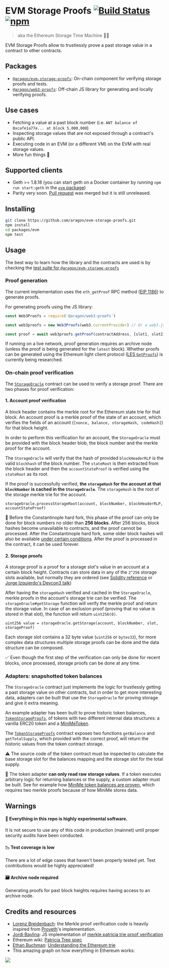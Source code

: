 # EVM Storage Proofs [![Build Status](https://travis-ci.org/aragon/evm-storage-proofs.svg?branch=master)](https://travis-ci.org/aragon/evm-storage-proofs) [![npm](https://img.shields.io/npm/v/@aragon/evm-storage-proofs.svg?style=for-the-badge)](https://www.npmjs.com/package/@aragon/evm-storage-proofs)
> aka the Ethereum Storage Time Machine 🧙‍♂️

EVM Storage Proofs allow to trustlessly prove a past storage value in a contract to other contracts.

## Packages
- [`@aragon/evm-storage-proofs`](./packages/evm): On-chain component for verifying storage proofs and tests.
- [`@aragon/web3-proofs`](./packages/web3-proofs): Off-chain JS library for generating and locally verifying proofs.

## Use cases
- Fetching a value at a past block number (i.e. `ANT balance of 0xcafe1a77e... at block 5,000,000`)
- Inspecting storage values that are not exposed through a contract's public API.
- Executing code in an EVM (or a different VM) on the EVM with real storage values.
- More fun things 🎉

## Supported clients
- Geth >= 1.8.18 (you can start geth on a Docker container by running `npm run start:geth` in the [`evm` package](./packages/evm))
- Parity very soon. [Pull request](https://github.com/paritytech/parity-ethereum/pull/9001) was merged but it is still unreleased.

## Installing
```.sh
git clone https://github.com/aragon/evm-storage-proofs.git
npm install
cd packages/evm
npm test
```

## Usage

The best way to learn how the library and the contracts are used is by checking the [test suite for `@aragon/evm-storage-proofs`](./packages/evm/test)

### Proof generation

The current implementation uses the `eth_getProof` RPC method ([EIP 1186](https://github.com/ethereum/EIPs/issues/1186)) to generate proofs.

For generating proofs using the JS library:

```.js
const Web3Proofs = require('@aragon/web3-proofs')

const web3proofs = new Web3Proofs(web3.currentProvider) // Or a web3.js 1.0 compatible provider

const proof = await web3proofs.getProof(contractAddress, [slot1, slot2], blockNumber)
```

If running on a live network, proof generation requires an archive node (unless the proof is being generated for the `latest` block). Whether proofs can be generated using the Ethereum light client protocol ([LES `GetProofs`](https://wiki.parity.io/Light-Ethereum-Subprotocol-(LES)#on-demand-data-retrieval)) is currently being researched.

### On-chain proof verification

The [`StorageOracle`](./packages/evm/contracts/StorageOracle.sol) contract can be used to verify a storage proof. There are two phases for proof verification:

#### 1. Account proof verification

A block header contains the merkle root for the Ethereum state trie for that block. An account proof is a merkle proof of the state of an account, which verifies the fields of an account (`[nonce, balance, storageHash, codeHash]`) for that block height.

In order to perform this verification for an account, the `StorageOracle` must be provided with the block header blob, the block number and the merkle proof for the account.

The `StorageOracle` will verify that the hash of provided `blockHeaderRLP` is the valid `blockhash` of the block number. The `stateRoot` is then extracted from the block header and then the `accountStateProof` is verified using the `stateRoot` as its root.

If the proof is successfully verified, **the `storageHash` for the account at that `blockNumber` is cached in the `StorageOracle`**. The `storageHash` is the root of the storage merkle trie for the account.

```solidity
storageOracle.processStorageRoot(account, blockNumber, blockHeaderRLP, accountStateProof)
```

🚨 Before the Constantinople hard fork, this phase of the proof can only be done for block numbers no older than **256 blocks**. After 256 blocks, block hashes become unavailable to contracts, and the proof cannot be processed. After the Constantinople hard fork, some older block hashes will also be available [under certain conditions](http://swende.se/blog/Blockhash-Refactor.html). After the proof is processed in the contract, it can be used forever.

#### 2. Storage proofs

A storage proof is a proof for a storage slot's value in an account at a certain block height. Contracts can store data in any of the `2^256` storage slots available, but normally they are ordered (see [Solidity reference](https://solidity.readthedocs.io/en/v0.4.24/miscellaneous.html#layout-of-state-variables-in-storage) or [Jorge Izquierdo's Devcon3 talk](https://youtu.be/sJ7VECqHFAg?t=568))

After having the `storageHash` verified and cached in the `StorageOracle`, merkle proofs in the account's storage trie can be verified. The `storageOracle#getStorage` function will verify the merkle proof and return the storage value. In case of an exclusion proof (proving that no value is stored in that slot), the function will return `uint256(0)`.

```solidity
uint256 value = storageOracle.getStorage(account, blockNumber, slot, storageProof)
```

Each storage slot contains a 32 byte value (`uint256` or `bytes32`), for more complex data structures multiple storage proofs can be done and the data structure can be composed.

✅ Even though the first step of the verification can only be done for recent blocks, once processed, storage proofs can be done at any time.

### Adapters: snapshotted token balances

The `StorageOracle` contract just implements the logic for trustlessly getting a past storage value on other contracts, but in order to get more interesting data, adapters can be built that use the `StorageOracle` for proving storage and give it extra meaning.

An example adapter has been built to prove historic token balances, [`TokenStorageProofs`](./packages/evm/contracts/adapters/TokenStorageProofs.sol), of tokens with two different internal data structures: a vanilla ERC20 token and a [MiniMeToken](https://github.com/Giveth/minime).

The [`TokenStorageProofs`](./packages/evm/contracts/adapters/TokenStorageProofs.sol) contract exposes two functions `getBalance` and `getTotalSupply`, which provided with the correct proof, will return the historic values from the token contract storage.

⚠️ The source code of the token contract must be inspected to calculate the base storage slot for the balances mapping and the storage slot for the total supply.

🚨 The token adapter **can only read raw storage values**. If a token executes arbitrary logic for returning balances or the supply, a custom adapter must be built. See for example how [MiniMe token balances are proven](./packages/evm/contracts/adapters/TokenStorageProofs.sol), which requires two merkle proofs because of how MiniMe stores data.

## Warnings

#### 🚨 Everything in this repo is highly experimental software.
It is not secure to use any of this code in production (mainnet) until proper security audits have been conducted.

#### 📉 Test coverage is low
There are a lot of edge cases that haven't been properly tested yet. Test contributions would be highly appreciated!

#### 🗃 Archive node required
Generating proofs for past block heights requires having access to an archive node. 

## Credits and resources
- [Lorenz Breidenbach](https://github.com/lorenzb): the Merkle proof verification code is heavily inspired from [Proveth](https://github.com/lorenzb/proveth)'s implementation.
- [Jordi Baylina](https://github.com/jbaylina): JS implementation of [merkle patricia trie proof verification](https://github.com/ethereumjs/merkle-patricia-tree/blob/master/src/proof.js)
- Ethereum wiki: [Patricia Tree spec](https://github.com/ethereum/wiki/wiki/Patricia-Tree)
- [Ethan Buchman](https://twitter.com/buchmanster): [Understanding the Ethereum trie](https://easythereentropy.wordpress.com/2014/06/04/understanding-the-ethereum-trie/)
- This amazing graph on how everything in Ethereum works:

![](https://i.stack.imgur.com/afWDt.jpg)

